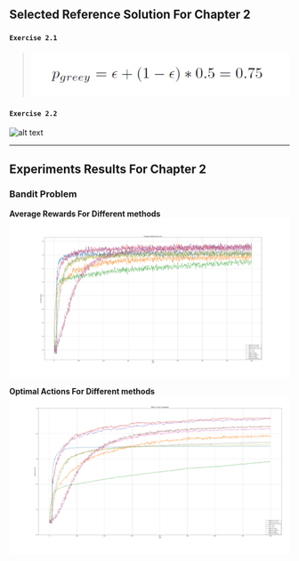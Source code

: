 ## Selected Reference Solution For Chapter 2

#### `Exercise 2.1`
> ![alt text](figures/exercise_2-1.png "Exercise 2.1")

#### `Exercise 2.2`
![alt text](figures/2-2.png "Exercise 2.2")

---

## Experiments Results For Chapter 2

### Bandit Problem

__Average Rewards For Different methods__
![alt text](figures/All-Average-rewards.png "Average Rewards For Different methods")

__Optimal Actions For Different methods__
![alt text](figures/All-OptimalActions.png "Optimal Actions For Different methods")
